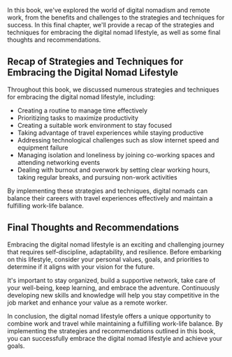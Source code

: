 
In this book, we've explored the world of digital nomadism and remote work, from the benefits and challenges to the strategies and techniques for success. In this final chapter, we'll provide a recap of the strategies and techniques for embracing the digital nomad lifestyle, as well as some final thoughts and recommendations.

Recap of Strategies and Techniques for Embracing the Digital Nomad Lifestyle
----------------------------------------------------------------------------

Throughout this book, we discussed numerous strategies and techniques for embracing the digital nomad lifestyle, including:

* Creating a routine to manage time effectively
* Prioritizing tasks to maximize productivity
* Creating a suitable work environment to stay focused
* Taking advantage of travel experiences while staying productive
* Addressing technological challenges such as slow internet speed and equipment failure
* Managing isolation and loneliness by joining co-working spaces and attending networking events
* Dealing with burnout and overwork by setting clear working hours, taking regular breaks, and pursuing non-work activities

By implementing these strategies and techniques, digital nomads can balance their careers with travel experiences effectively and maintain a fulfilling work-life balance.

Final Thoughts and Recommendations
----------------------------------

Embracing the digital nomad lifestyle is an exciting and challenging journey that requires self-discipline, adaptability, and resilience. Before embarking on this lifestyle, consider your personal values, goals, and priorities to determine if it aligns with your vision for the future.

It's important to stay organized, build a supportive network, take care of your well-being, keep learning, and embrace the adventure. Continuously developing new skills and knowledge will help you stay competitive in the job market and enhance your value as a remote worker.

In conclusion, the digital nomad lifestyle offers a unique opportunity to combine work and travel while maintaining a fulfilling work-life balance. By implementing the strategies and recommendations outlined in this book, you can successfully embrace the digital nomad lifestyle and achieve your goals.
